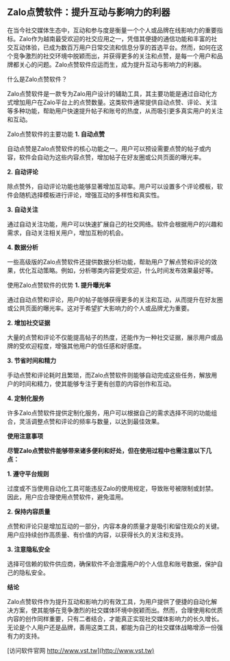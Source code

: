 ## **Zalo点赞软件：提升互动与影响力的利器**

在当今社交媒体生态中，互动和参与度是衡量一个个人或品牌在线影响力的重要指标。Zalo作为越南最受欢迎的社交应用之一，凭借其便捷的通信功能和丰富的社交互动体验，已成为数百万用户日常交流和信息分享的首选平台。然而，如何在这个竞争激烈的社交环境中脱颖而出，并获得更多的关注和点赞，是每一个用户和品牌都关心的问题。Zalo点赞软件应运而生，成为提升互动与影响力的利器。

什么是Zalo点赞软件？

Zalo点赞软件是一款专为Zalo用户设计的辅助工具，其主要功能是通过自动化方式增加用户在Zalo平台上的点赞数量。这类软件通常提供自动点赞、评论、关注等多种功能，帮助用户快速提升帖子和账号的热度，从而吸引更多真实用户的关注和互动。

Zalo点赞软件的主要功能
**1. 自动点赞**

自动点赞是Zalo点赞软件的核心功能之一。用户可以预设需要点赞的帖子或内容，软件会自动为这些内容点赞，增加帖子在好友圈或公共页面的曝光率。

**2. 自动评论**

除点赞外，自动评论功能也能够显著增加互动率。用户可以设置多个评论模板，软件会随机选择模板进行评论，增强互动的多样性和真实性。

**3. 自动关注**

通过自动关注功能，用户可以快速扩展自己的社交网络。软件会根据用户的兴趣和需求，自动关注相关用户，增加互粉的机会。

**4. 数据分析**

一些高级版的Zalo点赞软件还提供数据分析功能，帮助用户了解点赞和评论的效果，优化互动策略。例如，分析哪类内容更受欢迎，什么时间发布效果最好等。

使用Zalo点赞软件的优势
**1. 提升曝光率**

通过自动点赞和评论，用户的帖子能够获得更多的关注和互动，从而提升在好友圈或公共页面的曝光率。这对于希望扩大影响力的个人或品牌尤为重要。

**2. 增加社交证据**

大量的点赞和评论不仅能提高帖子的热度，还能作为一种社交证据，展示用户或品牌的受欢迎程度，增强其他用户的信任感和好感度。

**3. 节省时间和精力**

手动点赞和评论耗时且繁琐，而Zalo点赞软件则能够自动完成这些任务，解放用户的时间和精力，使其能够专注于更有创意的内容创作和互动。

**4. 定制化服务**

许多Zalo点赞软件提供定制化服务，用户可以根据自己的需求选择不同的功能组合，灵活调整点赞和评论的频率与数量，以达到最佳效果。

**使用注意事项**

**尽管Zalo点赞软件能够带来诸多便利和好处，但在使用过程中也需注意以下几点：**

**1. 遵守平台规则**

过度或不当使用自动化工具可能违反Zalo的使用规定，导致账号被限制或封禁。因此，用户应合理使用点赞软件，避免滥用。

**2. 保持内容质量**

点赞和评论只是增加互动的一部分，内容本身的质量才是吸引和留住观众的关键。用户应持续创作高质量、有价值的内容，以获得长久的关注和支持。

**3. 注意隐私安全**

选择可信赖的软件供应商，确保软件不会泄露用户的个人信息和账号数据，保护自己的隐私安全。

**结论**

Zalo点赞软件作为提升互动和影响力的有效工具，为用户提供了便捷的自动化解决方案，使其能够在竞争激烈的社交媒体环境中脱颖而出。然而，合理使用和优质内容的创作同样重要，只有二者结合，才能真正实现社交媒体影响力的长久增长。无论是个人用户还是品牌，善用这类工具，都能为自己的社交媒体战略增添一份强有力的支持。


[访问软件官网 http://www.vst.tw](http://www.vst.tw)
